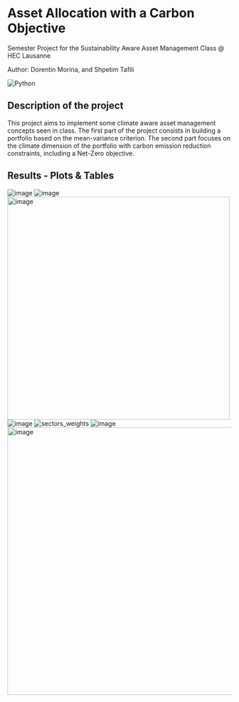 # Asset Allocation with a Carbon Objective

Semester Project for the Sustainability Aware Asset Management Class @ HEC Lausanne

Author: Dorentin Morina, and Shpetim Tafili

![Python](https://img.shields.io/badge/python-3670A0?style=for-the-badge&logo=python&logoColor=ffdd54)
## Description of the project
This project aims to implement some climate aware asset management concepts seen in class. The first part of the project consists in building a portfolio based on the mean-variance
criterion. The second part focuses on the climate dimension of the portfolio with carbon emission reduction constraints, including a Net-Zero objective.

## Results - Plots & Tables
![image](https://github.com/mdorentin/SAAM/assets/72168825/75f89c4e-945b-4b86-be37-27aad5146c4f)
![image](https://github.com/mdorentin/SAAM/assets/72168825/ca7295fa-f271-4c75-9326-ec9313317e58)
<img src="https://github.com/mdorentin/SAAM/assets/72168825/1cd66c02-a438-4b82-9e6b-4449548252ee" alt="image" width="500"/>
![image](https://github.com/mdorentin/SAAM/assets/72168825/9222a480-5b9d-407b-9a87-da57958556e8)
![sectors_weights](https://github.com/mdorentin/SAAM/assets/72168825/e57d11ec-96e0-461d-b224-c4ea6462c7b0)
![image](https://github.com/mdorentin/SAAM/assets/72168825/417e7be6-2605-4f73-b566-b3327e645a7f)
<img src="https://github.com/mdorentin/SAAM/assets/72168825/524d8b80-a418-43ee-ad70-d5880e42eeee" alt="image" width="600"/>


